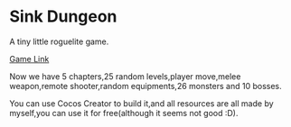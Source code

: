 # Sink Dungeon

A tiny little roguelite game.

[Game Link](https://banditcatstudio.com/web-mobile/index.html "Sink Dungeon")

Now we have 5 chapters,25 random levels,player move,melee weapon,remote shooter,random equipments,26 monsters and 10 bosses.

You can use Cocos Creator to build it,and all resources are all made by myself,you can use it for free(although it seems not good :D). 

